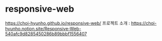 # responsive-web

https://choi-hyunho.github.io/responsive-web/
프로젝트 소개 : https://choi-hyunho.notion.site/Responsive-Web-540afc9d8285450286b89bbbf1556407
